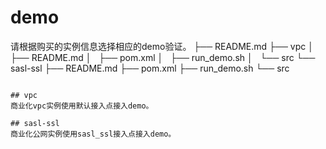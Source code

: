 # demo
请根据购买的实例信息选择相应的demo验证。
├── README.md
├── vpc
│   ├── README.md
│   ├── pom.xml
│   ├── run_demo.sh
│   └── src
└── sasl-ssl
    ├── README.md
    ├── pom.xml
    ├── run_demo.sh
    └── src
```

## vpc
商业化vpc实例使用默认接入点接入demo。

## sasl-ssl
商业化公网实例使用sasl_ssl接入点接入demo。

